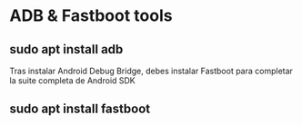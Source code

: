 # ADB & Fastboot tools

## sudo apt install adb

Tras instalar Android Debug Bridge, debes instalar Fastboot para completar la suite completa de Android SDK

## sudo apt install fastboot
